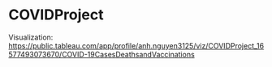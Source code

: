 # COVIDProject

Visualization: https://public.tableau.com/app/profile/anh.nguyen3125/viz/COVIDProject_16577493073670/COVID-19CasesDeathsandVaccinations
